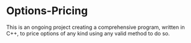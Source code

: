 # Options-Pricing
 This is an ongoing project creating a comprehensive program, written in C++, to price options of any kind using any valid method to do so.
